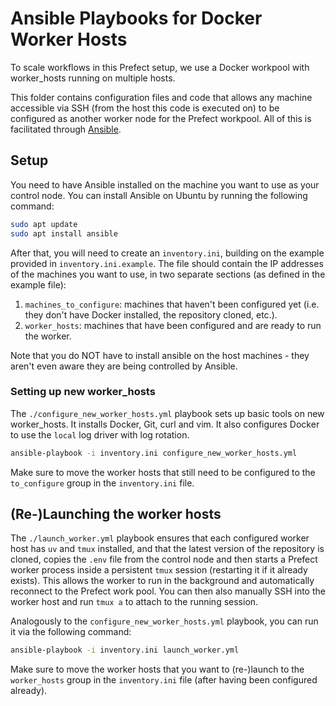# Ansible Playbooks for Docker Worker Hosts
To scale workflows in this Prefect setup, we use a Docker workpool with worker_hosts running on multiple hosts.

This folder contains configuration files and code that allows any machine accessible via SSH (from the host this code is executed on) to be configured as another worker node for the Prefect workpool. All of this is facilitated through [Ansible](https://github.com/ansible/ansible).

## Setup

You need to have Ansible installed on the machine you want to use as your control node. You can install Ansible on Ubuntu by running the following command:

```bash
sudo apt update
sudo apt install ansible
```

After that, you will need to create an `inventory.ini`, building on the example provided in `inventory.ini.example`. The file should contain the IP addresses of the machines you want to use, in two separate sections (as defined in the example file):
1. `machines_to_configure`: machines that haven't been configured yet (i.e. they don't have Docker installed, the repository cloned, etc.).
2. `worker_hosts`: machines that have been configured and are ready to run the worker.

Note that you do NOT have to install ansible on the host machines - they aren't even aware they are being controlled by Ansible.

### Setting up new worker_hosts
The `./configure_new_worker_hosts.yml` playbook sets up basic tools on new worker_hosts. It installs Docker, Git, curl and vim. It also configures Docker to use the `local` log driver with log rotation.

```bash
ansible-playbook -i inventory.ini configure_new_worker_hosts.yml
```

Make sure to move the worker hosts that still need to be configured to the `to_configure` group in the `inventory.ini` file.

## (Re-)Launching the worker hosts
The `./launch_worker.yml` playbook ensures that each configured worker host has `uv` and `tmux` installed, and that the latest version of the repository is cloned, copies the `.env` file from the control node and then starts a Prefect worker process inside a persistent `tmux` session (restarting it if it already exists). This allows the worker to run in the background and automatically reconnect to the Prefect work pool. You can then also manually SSH into the worker host and run `tmux a` to attach to the running session.

Analogously to the `configure_new_worker_hosts.yml` playbook, you can run it via the following command:

```bash
ansible-playbook -i inventory.ini launch_worker.yml
```

Make sure to move the worker hosts that you want to (re-)launch to the `worker_hosts` group in the `inventory.ini` file (after having been configured already).